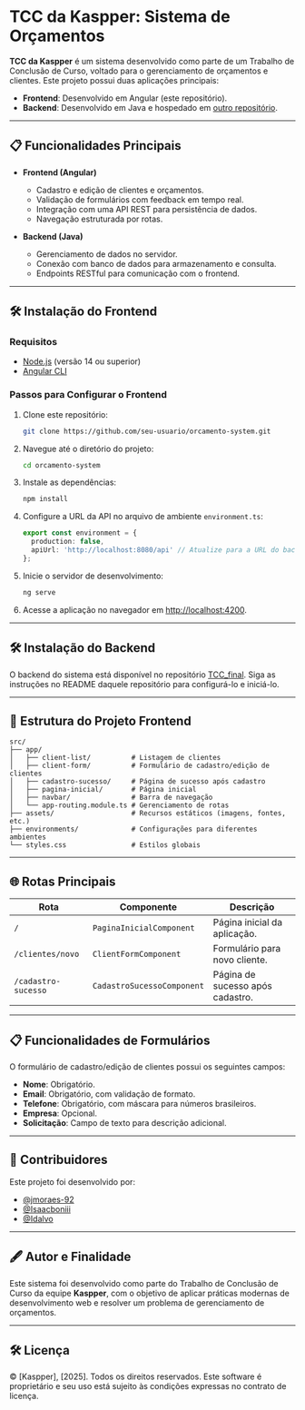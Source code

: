 # TCC da Kaspper: Sistema de Orçamentos

**TCC da Kaspper** é um sistema desenvolvido como parte de um Trabalho de Conclusão de Curso, voltado para o gerenciamento de orçamentos e clientes. Este projeto possui duas aplicações principais:

- **Frontend**: Desenvolvido em Angular (este repositório).
- **Backend**: Desenvolvido em Java e hospedado em [outro repositório](https://github.com/jmoraes-92/TCC_final).

---

## 📋 Funcionalidades Principais
- **Frontend (Angular)**
  - Cadastro e edição de clientes e orçamentos.
  - Validação de formulários com feedback em tempo real.
  - Integração com uma API REST para persistência de dados.
  - Navegação estruturada por rotas.

- **Backend (Java)**
  - Gerenciamento de dados no servidor.
  - Conexão com banco de dados para armazenamento e consulta.
  - Endpoints RESTful para comunicação com o frontend.

---

## 🛠️ Instalação do Frontend

### Requisitos
- [Node.js](https://nodejs.org/) (versão 14 ou superior)
- [Angular CLI](https://angular.io/cli)

### Passos para Configurar o Frontend
1. Clone este repositório:
   ```bash
   git clone https://github.com/seu-usuario/orcamento-system.git
   ```
2. Navegue até o diretório do projeto:
   ```bash
   cd orcamento-system
   ```
3. Instale as dependências:
   ```bash
   npm install
   ```
4. Configure a URL da API no arquivo de ambiente `environment.ts`:
   ```typescript
   export const environment = {
     production: false,
     apiUrl: 'http://localhost:8080/api' // Atualize para a URL do backend
   };
   ```

5. Inicie o servidor de desenvolvimento:
   ```bash
   ng serve
   ```
6. Acesse a aplicação no navegador em [http://localhost:4200](http://localhost:4200).

---

## 🛠️ Instalação do Backend
O backend do sistema está disponível no repositório [TCC_final](https://github.com/jmoraes-92/TCC_final). Siga as instruções no README daquele repositório para configurá-lo e iniciá-lo.

---

## 📂 Estrutura do Projeto Frontend

```plaintext
src/
├── app/
│   ├── client-list/          # Listagem de clientes
│   ├── client-form/          # Formulário de cadastro/edição de clientes
│   ├── cadastro-sucesso/     # Página de sucesso após cadastro
│   ├── pagina-inicial/       # Página inicial
│   ├── navbar/               # Barra de navegação
│   └── app-routing.module.ts # Gerenciamento de rotas
├── assets/                   # Recursos estáticos (imagens, fontes, etc.)
├── environments/             # Configurações para diferentes ambientes
└── styles.css                # Estilos globais
```

---

## 🌐 Rotas Principais

| Rota               | Componente                | Descrição                       |
|--------------------|--------------------------|----------------------------------|
| `/`                | `PaginaInicialComponent` | Página inicial da aplicação.    |
| `/clientes/novo`   | `ClientFormComponent`    | Formulário para novo cliente.   |
| `/cadastro-sucesso`| `CadastroSucessoComponent`| Página de sucesso após cadastro.|

---

## 📋 Funcionalidades de Formulários
O formulário de cadastro/edição de clientes possui os seguintes campos:
- **Nome**: Obrigatório.
- **Email**: Obrigatório, com validação de formato.
- **Telefone**: Obrigatório, com máscara para números brasileiros.
- **Empresa**: Opcional.
- **Solicitação**: Campo de texto para descrição adicional.

---

## 🤝 Contribuidores
Este projeto foi desenvolvido por:
- [@jmoraes-92](https://github.com/jmoraes-92)
- [@Isaacboniii](https://github.com/Isaacboniii)
- [@Idalvo](https://github.com/Idalvo)

---

## 🖋️ Autor e Finalidade
Este sistema foi desenvolvido como parte do Trabalho de Conclusão de Curso da equipe **Kaspper**, com o objetivo de aplicar práticas modernas de desenvolvimento web e resolver um problema de gerenciamento de orçamentos.

---

## 🛠️ Licença
© [Kaspper], [2025]. Todos os direitos reservados.
Este software é proprietário e seu uso está sujeito às condições expressas no contrato de licença.


